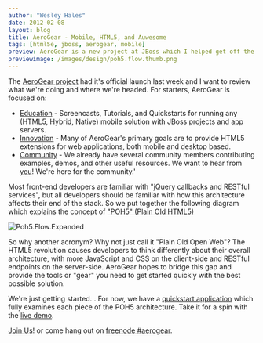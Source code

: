 ```yaml
---
author: "Wesley Hales"
date: 2012-02-08
layout: blog
title: AeroGear - Mobile, HTML5, and Auwesome
tags: [html5e, jboss, aerogear, mobile]
preview: AeroGear is a new project at JBoss which I helped get off the ground. Read what it's all about.
previewimage: /images/design/poh5.flow.thumb.png
---
```


<p>
The <a href="http://www.jboss.org/aerogear">AeroGear project</a> had it's official launch last week and I want to review what we're doing and where we're headed. For starters, AeroGear is focused on:
  <ul>
    <li><a href="https://community.jboss.org/wiki/AeroGearServerSideResources">Education</a> - Screencasts, Tutorials, and Quickstarts for running any (HTML5, Hybrid, Native) mobile solution with JBoss projects and app servers.</li>
    <li><a href="https://community.jboss.org/wiki/AeroGearHTML5ExtensionConcepts">Innovation</a> - Many of AeroGear's primary goals are to provide HTML5 extensions for web applications, both mobile and desktop based.</li>
    <li><a href="https://community.jboss.org/wiki/ContributingToAeroGear">Community</a> - We already have several community members contributing examples, demos, and other useful resources. We want to hear from <a href="https://community.jboss.org/en/aerogear?view=discussions">you</a>! We're here for the community.'</li>
  </ul>
</p>
<p>
  Most front-end developers are familiar with "jQuery callbacks and RESTful services", but all developers should be familiar with how this architecture affects their end of the stack. So we put together the following diagram which explains the concept of <a href="https://community.jboss.org/wiki/POH5PlainOldHTML5Applications">"POH5" (Plain Old HTML5)</a>
</p>
<img src="/images/design/poh5.flow.expanded.png" alt="Poh5.Flow.Expanded" class="max-width-100">
<p>
So why another acronym? Why not just call it "Plain Old Open Web"? The HTML5 revolution causes developers to think differently about their overall architecture, with more JavaScript and CSS on the client-side and RESTful endpoints on the server-side. AeroGear hopes to bridge this gap and provide the tools or "gear" you need to get started quickly with the best possible solution.
</p>
<p>
We're just getting started... For now, we have a <a href="https://github.com/aerogear/as-quickstarts/tree/master/kitchensink-html5-mobile">quickstart application</a> which <a href"https://community.jboss.org/wiki/GetStartedWithHTML5MobileWebDevelopmentWithJBoss#Prerequisites">fully examines</a> each piece of the POH5 architecture. Take it for a spin with the <a href="http://poh5-aerogear.rhcloud.com/">live demo</a>.
</p>
<p>
<a href="https://community.jboss.org/en/aerogear?view=documents">Join Us</a>! or come hang out on <a href="irc://irc.freenode.net/aerogear">freenode #aerogear</a>.
</p>
